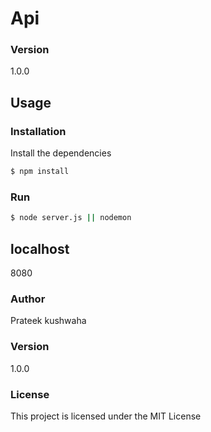 # Api

### Version
1.0.0

## Usage

### Installation

Install the dependencies

```sh
$ npm install
```

### Run


```sh
$ node server.js || nodemon
```


## localhost

8080

### Author
Prateek kushwaha
### Version

1.0.0

### License

This project is licensed under the MIT License
